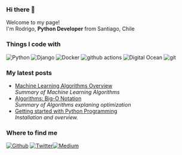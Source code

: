 ### Hi there 👋

<!--
**romdelaporte/romdelaporte** is a ✨ _special_ ✨ repository because its `README.md` (this file) appears on your GitHub profile.

Here are some ideas to get you started:

- 🔭 I’m currently working on ...
- 🌱 I’m currently learning ...
- 👯 I’m looking to collaborate on ...
- 🤔 I’m looking for help with ...
- 💬 Ask me about ...
- 📫 How to reach me: ...
- 😄 Pronouns: ...
- ⚡ Fun fact: ...
-->
<p>Welcome to my page! </br> I'm Rodrigo, <b>Python Developer</b> from Santiago, Chile 

<h3>Things I code with</h3>
<p>
  <img alt="Python" src="https://img.shields.io/badge/-Python-43853d?style=flat-square&logo=python&logoColor=white" />
  <img alt="Django" src="https://img.shields.io/badge/-Django-43853d?style=flat-square&logo=Django&logoColor=white" />
  <img alt="Docker" src="https://img.shields.io/badge/-Docker-46a2f1?style=flat-square&logo=docker&logoColor=white" />
  <img alt="github actions" src="https://img.shields.io/badge/-Github_Actions-2088FF?style=flat-square&logo=github-actions&logoColor=white" />
  <!--<img alt="Google Cloud Platform" src="https://img.shields.io/badge/-Google_Cloud_Platform-1a73e8?style=flat-square&logo=google-cloud&logoColor=white" />-->
  <img alt="Digital Ocean" src="https://img.shields.io/badge/-Digitalocean-430098?style=flat-square&logo=digitalocean&logoColor=white" />
  <img alt="git" src="https://img.shields.io/badge/-Git-F05032?style=flat-square&logo=git&logoColor=white" />
  
</p>

<h3>My latest posts</h3>
<ul>
  <li><a href="https://roddelaporte.medium.com/machine-learning-algorithms-overview-4cc50151d964">Machine Learning Algorithms Overview</b></a><br/><i>Summary of Machine Learning Algorithms</i></li>
  <li><a href="https://roddelaporte.medium.com/introduction-to-algorithms-big-o-notations-d06b22a113f7">Algorithms: Big-O Notation</b></a><br/><i>Summary of Algorithms explaning optimization</i></li>
  <li><a href="https://medium.com/@roddelaporte/getting-started-with-python-programming-6d12c191cf9c">Getting started with Python Programming</b></a><br/><i>Installation and overview.</i></li>
</ul>

<h3>Where to find me</h3>
<p><a href="https://github.com/romdelaporte" target="_blank"><img alt="Github" src="https://img.shields.io/badge/GitHub-%2312100E.svg?&style=for-the-badge&logo=Github&logoColor=white" /></a> <a href="https://twitter.com/laprotocultura" target="_blank"><img alt="Twitter" src="https://img.shields.io/badge/twitter-%231DA1F2.svg?&style=for-the-badge&logo=twitter&logoColor=white" /></a><a href="https://medium.com/@roddelaporte" target="_blank"><img alt="Medium" src="https://img.shields.io/badge/medium-%2312100E.svg?&style=for-the-badge&logo=medium&logoColor=white" /></a>
</p>

